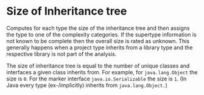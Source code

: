 # Size of Inheritance tree

Computes for each type the size of the inheritance tree and then assigns the type to one of the complexity categories. If the supertype information is not known to be complete then the overall size is rated as unknown. This generally happens when a project type inherits from a library type and the respective library is not part of the analysis.

The size of inheritance tree is equal to the number of unique classes and interfaces a given class inherits from. For example, for `java.lang.Object` the size is `0`. For the marker interface `java.io.Serializable` the size is `1`. (In Java every type (ex-/implicitly) inherits from `java.lang.Object.`)
